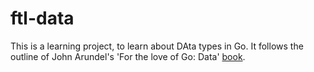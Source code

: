 # ftl-data

This is a learning project, to learn about DAta types in Go.
It follows the outline of John Arundel's 'For the love of Go: Data' [book](https://bitfieldconsulting.com/books/data).
